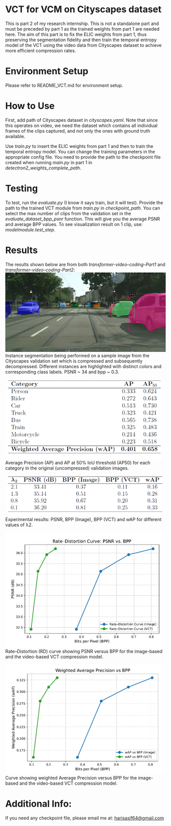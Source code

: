 # VCT for VCM on Cityscapes dataset
This is part 2 of my research internship. This is not a standalone part and must be preceded by part 1 as the trained weights from part 1 are needed here. The aim of this part is to fix the ELIC weights from part 1, thus preserving the segmentation fidelity and then train the temporal entropy model of the VCT using the video data from Cityscapes dataset to achieve more efficient compression rates.

# Environment Setup
Please refer to README_VCT.md for environment setup.

# How to Use

First, add path of Cityscapes dataset in _cityscapes.yaml_. Note that since this operates on video, we need the dataset which contains all individual frames of the clips captured, and not only the ones with ground truth available.

Use _train.py_ to insert the ELIC weights from part 1 and then to train the temporal entropy model. You can change the training parameters in the appropriate config file. You need to provide the path to the checkpoint file created when running _main.py_ in part 1 in _detectron2_weights_complete_path_.

# Testing

To test, run the _evaluate.py_ (I know it says train, but it will test). Provide the path to the trained VCT module from _train.py_ in _checkpoint_path_. You can select the max number of clips from the validation set in the _evaluate_dataset_bpp_psnr_ function. This will give you the average PSNR and average BPP values. To see visualization result on 1 clip, use: _modelmodule.test_step_. 

# Results
The results shown below are from both _transformer-video-coding-Part1_ and _transformer-video-coding-Part2_:
![](docs/decompressed.png)
Instance segmentation being performed on a sample image
from the Cityscapes validation set which is compressed and subsequently
decompressed. Different instances are highlighted
with distinct colors and corresponding class labels. PSNR ~ 34 and bpp ~ 0.3.

![](docs/AP_uncompressed.png)
Average Precision (AP) and AP at 50% IoU threshold (AP50) for each category
in the original (uncompressed) validation images.

![](docs/AP_decompressed.png)
Experimental results: PSNR, BPP (Image), BPP (VCT) and wAP for different
values of λ2.

![](docs/DR_Curve.png)
Rate–Distortion (RD) curve showing PSNR versus BPP for the image-based and the video-based VCT compression model.

![](docs/AP_Curve.png)
Curve showing weighted Average Precision versus BPP for the image-based and the video-based VCT compression model.

# Additional Info:
If you need any checkpoint file, please email me at: harisasif64@gmail.com
